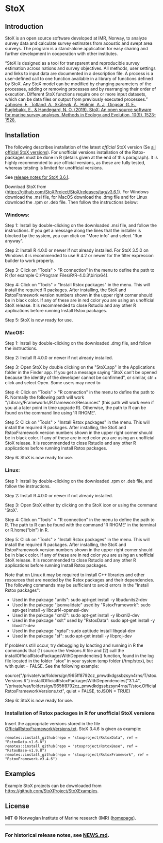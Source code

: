 # StoX

## Introduction

StoX is an open source software developed at IMR, Norway, to analyze survey data and calculate survey estimates from acoustic and swept area surveys. The program is a stand-alone application for easy sharing and further development in cooperation with other institutes. 

“StoX is designed as a tool for transparent and reproducible survey estimation across nations and survey objectives. All methods, user settings and links to input data are documented in a description file. A process is a user‐defined call to one function available in a library of functions defined by StoX. Any StoX model can be modified by changing parameters of the processes, adding or removing processes and by rearranging their order of execution. Different StoX functions require one or more input datasets, which can be data files or output from previously executed processes.” [Johnsen, E., Totland, A., Skålevik, Å., Holmin, A. J., Dingsør, G. E., Fuglebakk, E., & Handegard, N. O. (2019). StoX: An open source software for marine survey analyses. Methods in Ecology and Evolution, 10(9), 1523-1528.](https://doi.org/10.1111/2041-210X.13250)

## Installation

The following describes installation of the latest *official* StoX version (Se [all official StoX versions](https://github.com/StoXProject/StoX/blob/master/Official_StoX_versions.md)). For unofficial versions installation of the Rstox-packages must be done in R (details given at the end of this paragraph). It is highly recommended to use official versions, as these are fully tested, whereas tetsting is limited for unofficial versions.

See [release notes for StoX 3.6.1](https://github.com/StoXProject/StoX/blob/master/NEWS.md#stox-v361-2023-04-21).

Download StoX from (https://github.com/StoXProject/StoX/releases/tag/v3.6.1). For Windows download the .msi file, for MacOS download the .dmg file and for Linux download the .rpm or .deb file. Then follow the instructions below:

### Windows:

Step 1: 
Install by double-clicking on the downloaded .msi file, and follow the instructions. If you get a message along the lines that the installer is blocked by the system, you can click on "More info" and select "Run anyway".

Step 2: 
Install R 4.0.0 or newer if not already installed. For StoX 3.5.0 on Windows it is recommended to use R 4.2 or newer for the filter expression builder to work properly. 

Step 3: 
Click on "Tools" > "R connection" in the menu to define the path to R (for example C:\Program Files\R\R-4.0.3\bin\x64).

Step 4: 
Click on "Tools" > "Install Rstox packages" in the menu. This will install the required R packages. After installing, the StoX and RstoxFramework version numbers shown in the upper right corner should be in black color. If any of these are in red color you are using an unofficial StoX release. It is recommended to close Rstudio and any other R applications before running Install Rstox packages. 

Step 5: 
StoX is now ready for use.

### MacOS:

Step 1: 
Install by double-clicking on the downloaded .dmg file, and follow the instructions.

Step 2: 
Install R 4.0.0 or newer if not already installed.

Step 3: 
Open StoX by double clicking on the "StoX.app" in the Applications folder in the Finder app. If you get a message saying "StoX can't be opened because the identity of the developer cannot be confirmed", or similar, ctr + click and select Open. Some users may need to 

Step 4: 
Click on "Tools" > "R connection" in the menu to define the path to R. Normally the following path will work "/Library/Frameworks/R.framework/Resources" (this path will work even if you at a later point in time upgrade R). Otherwise, the path to R can be found on the command line using 'R RHOME'.

Step 5: 
Click on "Tools" > "Install Rstox packages" in the menu. This will install the required R packages. After installing, the StoX and RstoxFramework version numbers shown in the upper right corner should be in black color. If any of these are in red color you are using an unofficial StoX release. It is recommended to close Rstudio and any other R applications before running Install Rstox packages. 

Step 6: 
StoX is now ready for use. 

### Linux:

Step 1: 
Install by double-clicking on the downloaded .rpm or .deb file, and follow the instructions.

Step 2: 
Install R 4.0.0 or newer if not already installed.

Step 3: 
Open StoX either by clicking on the StoX icon or using the command 'StoX'.

Step 4: 
Click on "Tools" > "R connection" in the menu to define the path to R. The path to R can be found with the command 'R RHOME' in the terminal or R.home("bin") in R.

Step 5: 
Click on "Tools" > "Install Rstox packages" in the menu. This will install the required R packages. After installing, the StoX and RstoxFramework version numbers shown in the upper right corner should be in black color. If any of these are in red color you are using an unofficial StoX release. It is recommended to close Rstudio and any other R applications before running Install Rstox packages. 

Note that on Linux it may be required to install C++ libraries and other resources that are needed by the Rstox packages and their dependencies. The following commands may be sufficient to avoid errors in the "Install Rstox packages":

* Used in the pakcage "units":
sudo apt-get install -y libudunits2-dev
* Used in the pakcage "jsonvalidate" used by "RstoxFramework":
sudo apt-get install -y libcurl4-openssl-dev
* Used in the pakcage "xml2":
sudo apt-get install -y libxml2-dev
* Used in the pakcage "xslt" used by "RstoxData":
sudo apt-get install -y libxslt1-dev
* Used in the pakcage "rgdal":
sudo aptitude install libgdal-dev
* Used in the pakcage "sf": 
sudo apt-get install -y libproj-dev

If problems still occur, try debugging by loacting and running in R the commands that (1) source the Vesions.R file and (2) call the installOfficialRstoxPackagesWithDependencies() function, found in the log file located in the folder "stox" in your system temp folder (/tmp/stox), but with quiet = FALSE. See the following example:

source("/private/var/folders/gn/965ff8792cz_pmwdkdgssbzsyn4rns/T/stox.Versions.R")
installOfficialRstoxPackagesWithDependencies("3.1.4", "/private/var/folders/gn/965ff8792cz_pmwdkdgssbzsyn4rns/T/stox.OfficialRstoxFrameworkVersions.txt", quiet = FALSE, toJSON = TRUE) 

Step 6: 
StoX is now ready for use. 

### Installation of Rstox packages in R for unofficial StoX versions

Insert the appropriate versions stored in the file [OfficialRstoxFrameworkVersions.txt](https://raw.githubusercontent.com/StoXProject/RstoxFramework/master/inst/versions/OfficialRstoxFrameworkVersions.txt). StoX 3.4.6 is given as example:

    remotes::install_github(repo = "stoxproject/RstoxData", ref = "RstoxData-v1.6.8")
    remotes::install_github(repo = "stoxproject/RstoxBase", ref = "RstoxBase-v1.9.8")
    remotes::install_github(repo = "stoxproject/RstoxFramework", ref = "RstoxFramework-v3.4.6")

## Examples

Example StoX projects can be downloaded from https://github.com/StoXProject/StoXExamples.

## License

MIT © Norwegian Institute of Marine research (IMR) ([homepage](https://www.hi.no/en)).

---

### For historical release notes, see [NEWS.md](https://github.com/StoXProject/StoX/blob/master/NEWS.md).
